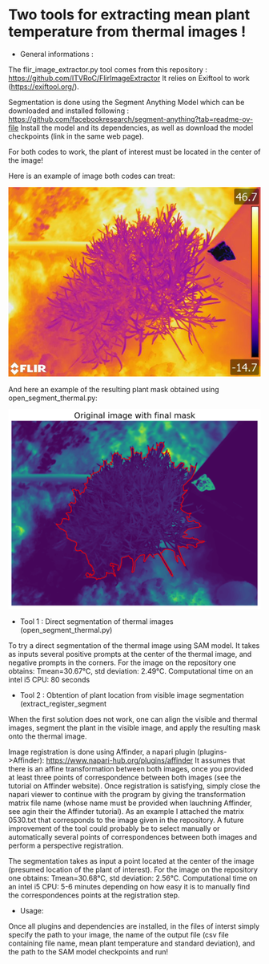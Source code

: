 # Two tools for extracting mean plant temperature from thermal images !

- General informations :
  
The flir_image_extractor.py tool comes from this repository : https://github.com/ITVRoC/FlirImageExtractor
It relies on Exiftool to work (https://exiftool.org/).

Segmentation is done using the Segment Anything Model which can be downloaded and installed following : https://github.com/facebookresearch/segment-anything?tab=readme-ov-file
Install the model and its dependencies, as well as download the model checkpoints (link in the same web page).

For both codes to work, the plant of interest must be located in the center of the image!

Here is an example of image both codes can treat:

![Screenshot](FLIR0530_T_SH_3_2.jpg)

And here an example of the resulting plant mask obtained using open_segment_thermal.py:

![Screenshot](result_segmentation.png)

- Tool 1 : Direct segmentation of thermal images (open_segment_thermal.py)

To try a direct segmentation of the thermal image using SAM model. It takes as inputs several positive prompts at the center of the thermal image, and negative prompts in the corners.
For the image on the repository one obtains: Tmean=30.67°C, std deviation: 2.49°C. Computational time on an intel i5 CPU: 80 seconds

- Tool 2 : Obtention of plant location from visible image segmentation (extract_register_segment

When the first solution does not work, one can align the visible and thermal images, segment the plant in the visible image, and apply the resulting mask onto the thermal image.

Image registration is done using Affinder, a napari plugin (plugins->Affinder): https://www.napari-hub.org/plugins/affinder 
It assumes that there is an affine transformation between both images, once you provided at least three points of correspondence between both images (see the tutorial on Affinder website). Once registration is satisfying, simply close the napari viewer to continue with the program by giving the transformation matrix file name (whose name must be provided when lauchning Affinder, see agin their the Affinder tutorial). As an example I attached the matrix 0530.txt that corresponds to the image given in the repository.
A future improvement of the tool could probably be to select manually or automatically several points of correspondences between both images and perform a perspective registration.

The segmentation takes as input a point located at the center of the image (presumed location of the plant of interest).
For the image on the repository one obtains: Tmean=30.68°C, std deviation: 2.56°C. Computational time on an intel i5 CPU: 5-6 minutes depending on how easy it is to manually find the correspondences points at the registration step.

- Usage:

Once all plugins and dependencies are installed, in the files of interst simply specify the path to your image, the name of the output file (csv file containing file name, mean plant temperature and standard deviation), and the path to the SAM model checkpoints and run!
